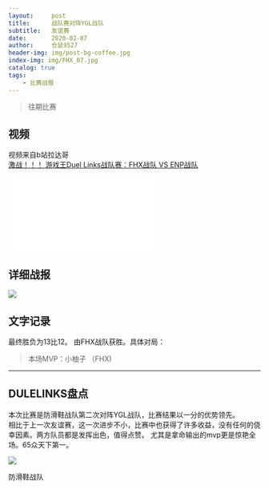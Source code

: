 ```yaml
---
layout:     post
title:      战队赛对阵YGL战队
subtitle:   友谊赛
date:       2020-02-07
author:     仓鼠9527
header-img: img/post-bg-coffee.jpg
index-img: img/FHX_07.jpg
catalog: true
tags:
    - 比赛战报
---
```

>往期比赛

## 视频

视频来自b站拉达哥
<br>
[激战！！！ 游戏王Duel Links战队赛：FHX战队 VS ENP战队](https://www.bilibili.com/video/av83796800)
<br>
<iframe src="//player.bilibili.com/player.html?aid=87366720&cid=149281459&page=1" scrolling="no" border="0" frameborder="no" framespacing="0" allowfullscreen="true"> </iframe>

## 详细战报

![](https://ftp.bmp.ovh/imgs/2020/02/647c4a322cc81ff1.jpg)





## 文字记录

最终胜负为13比12。
由FHX战队获胜。具体对局：




>本场MVP：小柚子    （FHX)   

----

## DULELINKS盘点




本次比赛是防滑鞋战队第二次对阵YGL战队，比赛结果以一分的优势领先。
<br/>
相比于上一次友谊赛，这一次进步不小，比赛中也获得了许多收益，没有任何的侥幸因素。两方队员都是发挥出色，值得点赞。
尤其是拿命输出的mvp更是惊艳全场。65众天下第一。

![](https://ftp.bmp.ovh/imgs/2020/02/cf68a58bd43dd722.png)



防滑鞋战队
